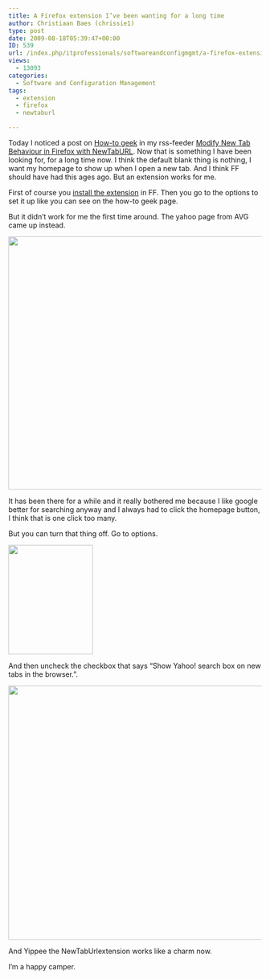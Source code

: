 ```yaml
---
title: A Firefox extension I’ve been wanting for a long time
author: Christiaan Baes (chrissie1)
type: post
date: 2009-08-18T05:39:47+00:00
ID: 539
url: /index.php/itprofessionals/softwareandconfigmgmt/a-firefox-extension-i-ve-been-wanting-fo/
views:
  - 13093
categories:
  - Software and Configuration Management
tags:
  - extension
  - firefox
  - newtaburl

---
```

Today I noticed a post on [How-to geek][1] in my rss-feeder [Modify New Tab Behaviour in Firefox with NewTabURL][2]. Now that is something I have been looking for, for a long time now. I think the default blank thing is nothing, I want my homepage to show up when I open a new tab. And I think FF should have had this ages ago. But an extension works for me. 

First of course you [install the extension][3] in FF. Then you go to the options to set it up like you can see on the how-to geek page.
  
But it didn&#8217;t work for me the first time around. The yahoo page from AVG came up instead. 

<div class="image_block">
  <img src="https://lessthandot.z19.web.core.windows.net/wp-content/uploads/blogs/ITProfessionals/FFnewtaburl.png" alt="" title="" width="739" height="504" />
</div>

It has been there for a while and it really bothered me because I like google better for searching anyway and I always had to click the homepage button, I think that is one click too many. 

But you can turn that thing off. Go to options.

<div class="image_block">
  <img src="https://lessthandot.z19.web.core.windows.net/wp-content/uploads/blogs/ITProfessionals/FFnewtaburl2.png" alt="" title="" width="168" height="218" />
</div>

And then uncheck the checkbox that says &#8220;Show Yahoo! search box on new tabs in the browser.&#8221;.

<div class="image_block">
  <img src="https://lessthandot.z19.web.core.windows.net/wp-content/uploads/blogs/ITProfessionals/FFnewtaburl3.png" alt="" title="" width="593" height="506" />
</div>

And Yippee the NewTabUrlextension works like a charm now.

I&#8217;m a happy camper.

 [1]: http://www.howtogeek.com/
 [2]: http://www.howtogeek.com/howto/2808/modify-new-tab-behavior-in-firefox-with-newtaburl/
 [3]: https://addons.mozilla.org/en-US/firefox/addons/versions/2221